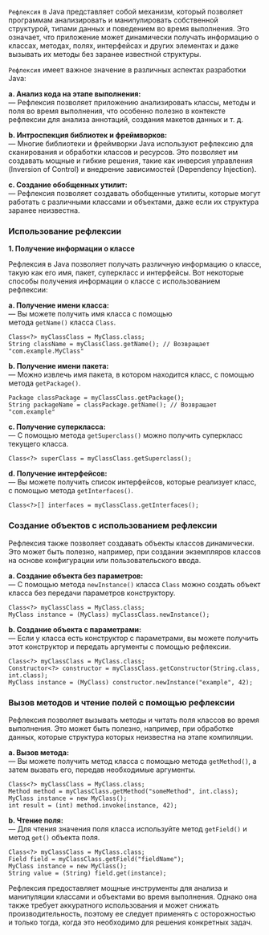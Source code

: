 `Рефлексия` в Java представляет собой механизм, который позволяет программам анализировать и манипулировать собственной структурой, типами данных и поведением во время выполнения. Это означает, что приложение может динамически получать информацию о классах, методах, полях, интерфейсах и других элементах и даже вызывать их методы без заранее известной структуры.

`Рефлексия` имеет важное значение в различных аспектах разработки Java:  
  
**a. Анализ кода на этапе выполнения:**  
— Рефлексия позволяет приложению анализировать классы, методы и поля во время выполнения, что особенно полезно в контексте рефлексии для анализа аннотаций, создания макетов данных и т. д.  
  
**b. Интроспекция библиотек и фреймворков:**  
— Многие библиотеки и фреймворки Java используют рефлексию для сканирования и обработки классов и ресурсов. Это позволяет им создавать мощные и гибкие решения, такие как инверсия управления (Inversion of Control) и внедрение зависимостей (Dependency Injection).  
  
**c. Создание обобщенных утилит:**  
— Рефлексия позволяет создавать обобщенные утилиты, которые могут работать с различными классами и объектами, даже если их структура заранее неизвестна.

### Использование рефлексии

**1. Получение информации о классе**  
  
Рефлексия в Java позволяет получать различную информацию о классе, такую как его имя, пакет, суперкласс и интерфейсы. Вот некоторые способы получения информации о классе с использованием рефлексии:  
  
**a. Получение имени класса:**  
— Вы можете получить имя класса с помощью метода `getName()` класса `Class`.  
```
Class<?> myClassClass = MyClass.class;
String className = myClassClass.getName(); // Возвращает "com.example.MyClass"
```
**b. Получение имени пакета:**  
— Можно извлечь имя пакета, в котором находится класс, с помощью метода `getPackage()`.  
```
Package classPackage = myClassClass.getPackage();
String packageName = classPackage.getName(); // Возвращает "com.example"
```
**c. Получение суперкласса:**  
— С помощью метода `getSuperclass()` можно получить суперкласс текущего класса.  
```
Class<?> superClass = myClassClass.getSuperclass();
```
**d. Получение интерфейсов:**  
— Вы можете получить список интерфейсов, которые реализует класс, с помощью метода `getInterfaces()`.  
```
Class<?>[] interfaces = myClassClass.getInterfaces();
```
### Создание объектов с использованием рефлексии

Рефлексия также позволяет создавать объекты классов динамически. Это может быть полезно, например, при создании экземпляров классов на основе конфигурации или пользовательского ввода.  
  
**a. Создание объекта без параметров:**  
— С помощью метода `newInstance()` класса `Class` можно создать объект класса без передачи параметров конструктору.  
```
Class<?> myClassClass = MyClass.class;
MyClass instance = (MyClass) myClassClass.newInstance();
```
**b. Создание объекта с параметрами:**  
— Если у класса есть конструктор с параметрами, вы можете получить этот конструктор и передать аргументы с помощью рефлексии.  
```
Class<?> myClassClass = MyClass.class;
Constructor<?> constructor = myClassClass.getConstructor(String.class, int.class);
MyClass instance = (MyClass) constructor.newInstance("example", 42);
```
### Вызов методов и чтение полей с помощью рефлексии

Рефлексия позволяет вызывать методы и читать поля классов во время выполнения. Это может быть полезно, например, при обработке данных, которые структура которых неизвестна на этапе компиляции.  
  
**a. Вызов метода:**  
— Вы можете получить метод класса с помощью метода `getMethod()`, а затем вызвать его, передав необходимые аргументы.  
```
Class<?> myClassClass = MyClass.class;
Method method = myClassClass.getMethod("someMethod", int.class);
MyClass instance = new MyClass();
int result = (int) method.invoke(instance, 42);
```
**b. Чтение поля:**  
— Для чтения значения поля класса используйте метод `getField()` и метод `get()` объекта поля.  
```
Class<?> myClassClass = MyClass.class;
Field field = myClassClass.getField("fieldName");
MyClass instance = new MyClass();
String value = (String) field.get(instance);
```
Рефлексия предоставляет мощные инструменты для анализа и манипуляции классами и объектами во время выполнения. Однако она также требует аккуратного использования и может снижать производительность, поэтому ее следует применять с осторожностью и только тогда, когда это необходимо для решения конкретных задач.
